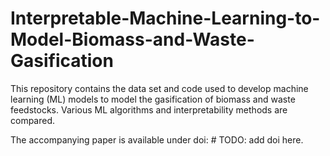# Interpretable-Machine-Learning-to-Model-Biomass-and-Waste-Gasification

This repository contains the data set and code used to develop machine learning (ML) models to model the gasification of biomass and waste feedstocks. Various ML algorithms and interpretability methods are compared.

The accompanying paper is available under doi: # TODO: add doi here.